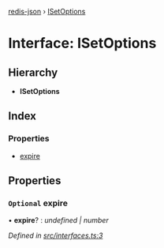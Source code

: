[redis-json](../README.md) › [ISetOptions](isetoptions.md)

# Interface: ISetOptions

## Hierarchy

* **ISetOptions**

## Index

### Properties

* [expire](isetoptions.md#optional-expire)

## Properties

### `Optional` expire

• **expire**? : *undefined | number*

*Defined in [src/interfaces.ts:3](https://github.com/kisiwu/redis-json/blob/4e77002/src/interfaces.ts#L3)*
